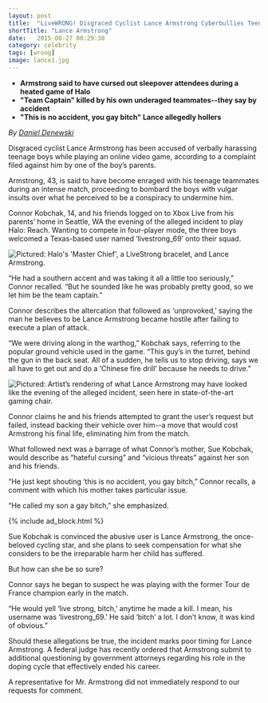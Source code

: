 ```yaml
---
layout: post
title:  "LiveWRONG! Disgraced Cyclist Lance Armstrong Cyberbullies Teens on Xbox Live?"
shortTitle: "Lance Armstrong"
date:   2015-08-27 00:29:38
category: celebrity
tags: [wrong]
image: lance1.jpg
---
```

- __Armstrong said to have cursed out sleepover attendees during a heated game of Halo__
- __"Team Captain" killed by his own underaged teammates--they say by accident__
- __"This is no accident, you gay bitch" Lance allegedly hollers__

*By [Daniel Denewski](#)*


Disgraced cyclist Lance Armstrong has been accused of verbally harassing teenage boys while playing an online video game, according to a complaint filed against him by one of the boy’s parents.
 
Armstrong, 43, is said to have become enraged with his teenage teammates during an intense match, proceeding to bombard the boys with vulgar insults over what he perceived to be a conspiracy to undermine him.
 
Connor Kobchak, 14, and his friends logged on to Xbox Live from his parents’ home in Seattle, WA the evening of the alleged incident to play Halo: Reach. Wanting to compete in four-player mode, the three boys welcomed a Texas-based user named ‘livestrong_69’ onto their squad.


<img src="{{site.url}}/watermarked/lance1.jpg" alt="Pictured: Halo's 'Master Chief', a LiveStrong bracelet, and Lance Armstrong.">

 
“He had a southern accent and was taking it all a little too seriously,” Connor recalled. “But he sounded like he was probably pretty good, so we let him be the team captain.”
 
Connor describes the altercation that followed as ‘unprovoked,’ saying the man he believes to be Lance Armstrong became hostile after failing to execute a plan of attack.
 
“We were driving along in the warthog,” Kobchak says, referring to the popular ground vehicle used in the game. “This guy’s in the turret, behind the gun in the back seat. All of a sudden, he tells us to stop driving, says we all have to get out and do a ‘Chinese fire drill’ because he needs to drive.”


<img src="{{site.url}}/watermarked/lance2.jpg" alt="Pictured: Artist’s rendering of what Lance Armstrong may have looked like the evening of the alleged incident, seen here in state-of-the-art gaming chair.">


Connor claims he and his friends attempted to grant the user’s request but failed, instead backing their vehicle over him--a move that would cost Armstrong his final life, eliminating him from the match.
 
What followed next was a barrage of what Connor’s mother, Sue Kobchak, would describe as “hateful cursing” and “vicious threats” against her son and his friends.
 
“He just kept shouting ‘this is no accident, you gay bitch,” Connor recalls, a comment with which his mother takes particular issue.
 
“He called my son a gay bitch,” she emphasized.

{% include ad_block.html %}
 
Sue Kobchak is convinced the abusive user is Lance Armstrong, the once-beloved cycling star, and she plans to seek compensation for what she considers to be the irreparable harm her child has suffered.
 
But how can she be so sure?
 
Connor says he began to suspect he was playing with the former Tour de France champion early in the match.
 
“He would yell ‘live strong, bitch,’ anytime he made a kill. I mean, his username was ‘livestrong_69.’ He said ‘bitch’ a lot. I don’t know, it was kind of obvious.”
 
Should these allegations be true, the incident marks poor timing for Lance Armstrong. A federal judge has recently ordered that Armstrong submit to additional questioning by government attorneys regarding his role in the doping cycle that effectively ended his career.
 
A representative for Mr. Armstrong did not immediately respond to our requests for comment. 
